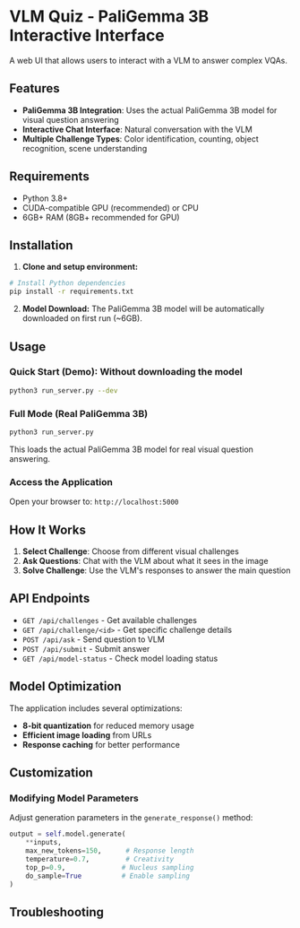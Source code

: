 # VLM Quiz - PaliGemma 3B Interactive Interface

A web UI that allows users to interact with a VLM to answer complex VQAs.

## Features

- **PaliGemma 3B Integration**: Uses the actual PaliGemma 3B model for visual question answering
- **Interactive Chat Interface**: Natural conversation with the VLM
- **Multiple Challenge Types**: Color identification, counting, object recognition, scene understanding

## Requirements

- Python 3.8+
- CUDA-compatible GPU (recommended) or CPU
- 6GB+ RAM (8GB+ recommended for GPU)

## Installation

1. **Clone and setup environment:**
```bash
# Install Python dependencies
pip install -r requirements.txt
```

2. **Model Download:**
The PaliGemma 3B model will be automatically downloaded on first run (~6GB).

## Usage

### Quick Start (Demo): Without downloading the model
```bash
python3 run_server.py --dev
```
### Full Mode (Real PaliGemma 3B)
```bash
python3 run_server.py
```
This loads the actual PaliGemma 3B model for real visual question answering.

### Access the Application
Open your browser to: `http://localhost:5000`

## How It Works

1. **Select Challenge**: Choose from different visual challenges
2. **Ask Questions**: Chat with the VLM about what it sees in the image
3. **Solve Challenge**: Use the VLM's responses to answer the main question

## API Endpoints

- `GET /api/challenges` - Get available challenges
- `GET /api/challenge/<id>` - Get specific challenge details
- `POST /api/ask` - Send question to VLM
- `POST /api/submit` - Submit answer
- `GET /api/model-status` - Check model loading status

## Model Optimization

The application includes several optimizations:
- **8-bit quantization** for reduced memory usage
- **Efficient image loading** from URLs
- **Response caching** for better performance

## Customization

### Modifying Model Parameters
Adjust generation parameters in the `generate_response()` method:

```python
output = self.model.generate(
    **inputs,
    max_new_tokens=150,      # Response length
    temperature=0.7,         # Creativity
    top_p=0.9,              # Nucleus sampling
    do_sample=True          # Enable sampling
)
```

## Troubleshooting
